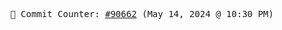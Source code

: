 <p align="center">
    <samp>
        📮 Commit Counter: <a href="https://github.com/Javascript-void0/Javascript-void0/commits/main">#90662</a> (May 14, 2024 @ 10:30 PM)
    </samp>
</p>